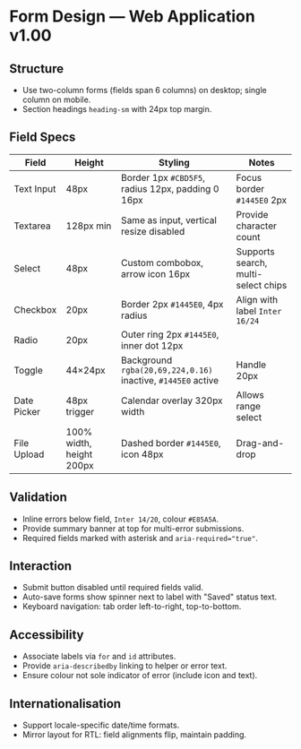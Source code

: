 # Form Design — Web Application v1.00

## Structure
- Use two-column forms (fields span 6 columns) on desktop; single column on mobile.
- Section headings `heading-sm` with 24px top margin.

## Field Specs
| Field | Height | Styling | Notes |
| --- | --- | --- | --- |
| Text Input | 48px | Border 1px `#CBD5F5`, radius 12px, padding 0 16px | Focus border `#1445E0` 2px |
| Textarea | 128px min | Same as input, vertical resize disabled | Provide character count |
| Select | 48px | Custom combobox, arrow icon 16px | Supports search, multi-select chips |
| Checkbox | 20px | Border 2px `#1445E0`, 4px radius | Align with label `Inter 16/24` |
| Radio | 20px | Outer ring 2px `#1445E0`, inner dot 12px | |
| Toggle | 44×24px | Background `rgba(20,69,224,0.16)` inactive, `#1445E0` active | Handle 20px |
| Date Picker | 48px trigger | Calendar overlay 320px width | Allows range select |
| File Upload | 100% width, height 200px | Dashed border `#1445E0`, icon 48px | Drag-and-drop |

## Validation
- Inline errors below field, `Inter 14/20`, colour `#E85A5A`.
- Provide summary banner at top for multi-error submissions.
- Required fields marked with asterisk and `aria-required="true"`.

## Interaction
- Submit button disabled until required fields valid.
- Auto-save forms show spinner next to label with "Saved" status text.
- Keyboard navigation: tab order left-to-right, top-to-bottom.

## Accessibility
- Associate labels via `for` and `id` attributes.
- Provide `aria-describedby` linking to helper or error text.
- Ensure colour not sole indicator of error (include icon and text).

## Internationalisation
- Support locale-specific date/time formats.
- Mirror layout for RTL: field alignments flip, maintain padding.
